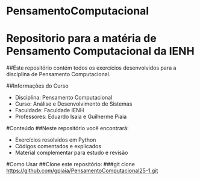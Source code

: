 # PensamentoComputacional

# Repositorio para a matéria de Pensamento Computacional da IENH

##Este repositório contém todos os exercícios desenvolvidos para a disciplina de Pensamento Computacional.

##Informações do Curso

 - Disciplina: Pensamento Computacional
 - Curso: Análise e Desenvolvimento de Sistemas
 - Faculdade: Faculdade IENH
 - Professores: Eduardo Isaia e Guilherme Piaia

#Conteúdo
##Neste repositório você encontrará:
 - Exercícios resolvidos em Python
 - Códigos comentados e explicados
 - Material complementar para estudo e revisão

#Como Usar
##Clone este repositório:
###git clone https://github.com/gpiaia/PensamentoComputacional25-1.git
